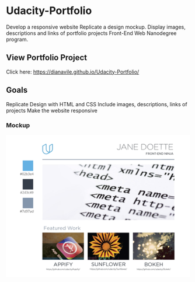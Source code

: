 # Udacity-Portfolio
Develop a responsive website
Replicate a design mockup. 
Display images, descriptions and links of portfolio projects Front-End Web Nanodegree program.

## View Portfolio Project
Click here: https://dianavile.github.io/Udacity-Portfolio/

## Goals
 Replicate Design with HTML and CSS
 Include images, descriptions, links of projects
 Make the website responsive

### Mockup
![Portfolio](https://github.com/dianavile/Udacity-Portfolio/blob/master/img/design-mockup-portfolio.png 'Portfolio Mockup')
